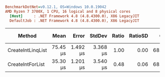 ``` ini

BenchmarkDotNet=v0.12.1, OS=Windows 10.0.19042
AMD Ryzen 7 3700X, 1 CPU, 16 logical and 8 physical cores
  [Host]     : .NET Framework 4.8 (4.8.4300.0), X86 LegacyJIT
  DefaultJob : .NET Framework 4.8 (4.8.4300.0), X86 LegacyJIT


```
|            Method |     Mean |    Error |   StdDev | Ratio | RatioSD |   Gen 0 |   Gen 1 | Gen 2 | Allocated |
|------------------ |---------:|---------:|---------:|------:|--------:|--------:|--------:|------:|----------:|
| CreateIntLinqList | 75.45 μs | 1.492 μs | 3.368 μs |  1.00 |    0.00 | 68.9697 | 17.2119 |     - | 128.51 KB |
|  CreateIntForList | 35.30 μs | 1.201 μs | 3.540 μs |  0.48 |    0.06 | 68.9697 | 17.2119 |     - | 128.51 KB |
